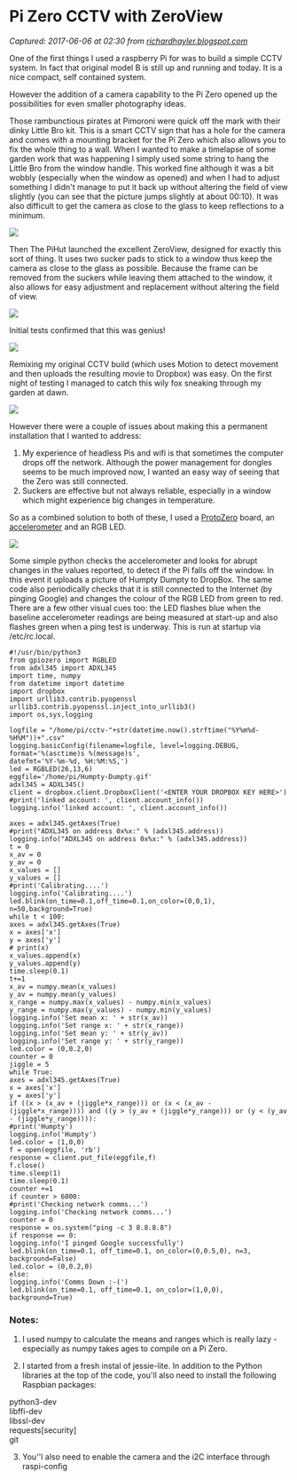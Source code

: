 # Pi Zero CCTV with ZeroView

_Captured: 2017-06-06 at 02:30 from [richardhayler.blogspot.com](http://richardhayler.blogspot.com/2016/06/pi-zero-cctv-with-zeroview.html)_

One of the first things I used a raspberry Pi for was to build a simple CCTV system. In fact that original model B is still up and running and today. It is a nice compact, self contained system.

However the addition of a camera capability to the Pi Zero opened up the possibilities for even smaller photography ideas.

Those rambunctious pirates at Pimoroni were quick off the mark with their dinky Little Bro kit. This is a smart CCTV sign that has a hole for the camera and comes with a mounting bracket for the Pi Zero which also allows you to fix the whole thing to a wall. When I wanted to make a timelapse of some garden work that was happening I simply used some string to hang the Little Bro from the window handle. This worked fine although it was a bit wobbly (especially when the window as opened) and when I had to adjust something I didn't manage to put it back up without altering the field of view slightly (you can see that the picture jumps slightly at about 00:10). It was also difficult to get the camera as close to the glass to keep reflections to a minimum.

![](https://3.bp.blogspot.com/-02Nf35A3oGc/V2JkGzQwnOI/AAAAAAAAGd0/NXz-gwicFLQ3h8fYj7exDe94uVwzOLPDACLcB/s320/IMG_0378.JPG)

Then The PiHut launched the excellent ZeroView, designed for exactly this sort of thing. It uses two sucker pads to stick to a window thus keep the camera as close to the glass as possible. Because the frame can be removed from the suckers while leaving them attached to the window, it also allows for easy adjustment and replacement without altering the field of view.

![](https://3.bp.blogspot.com/-3kfUvStnPSA/V2JkLTEWKaI/AAAAAAAAGeA/vf_Wv1rKaPI3VL9SQ2p_aFFwPTaSnKvHACLcB/s320/IMG_0389.JPG)

Initial tests confirmed that this was genius!

![](https://3.bp.blogspot.com/-tYkpBIoeayI/V2JkKcxL5VI/AAAAAAAAGd8/oPpFaySJQQUIeVaqpCh-cIie6TDfLc13gCLcB/s320/IMG_0379.JPG)

Remixing my original CCTV build (which uses Motion to detect movement and then uploads the resulting movie to Dropbox) was easy. On the first night of testing I managed to catch this wily fox sneaking through my garden at dawn.

![](https://3.bp.blogspot.com/-biBlBQ1NfnY/V2Jk1RNYirI/AAAAAAAAGeU/vxe1RuLtYLgpqP1kEyq8SkGb-4W_6RVXACLcB/s320/Snip20160616_1.png)

However there were a couple of issues about making this a permanent installation that I wanted to address:

1) My experience of headless Pis and wifi is that sometimes the computer drops off the network. Although the power management for dongles seems to be much improved now, I wanted an easy way of seeing that the Zero was still connected.  
2) Suckers are effective but not always reliable, especially in a window which might experience big changes in temperature.

So as a combined solution to both of these, I used a [ProtoZero](http://www.protoboards.co.uk/2016/01/protozero.html) board, an [accelerometer](http://www.ebay.co.uk/itm/For-Arduino-1pcs-New-ADXL345-3-Axis-Digital-Acceleration-Of-Gravity-Tilt-Module-/271870675843?var=&hash=item3f4cc14b83:m:m8NmprfE9r44WGW83T9eHuw) and an RGB LED.

![](https://3.bp.blogspot.com/-o9dJzgi8_IE/V2JlBkJEmtI/AAAAAAAAGec/nG6j-UdfZ6wCW821shjDN4j9oQ4NEFfLQCLcB/s320/IMG_0384.JPG)

Some simple python checks the accelerometer and looks for abrupt changes in the values reported, to detect if the Pi falls off the window. In this event it uploads a picture of Humpty Dumpty to DropBox. The same code also periodically checks that it is still connected to the Internet (by pinging Google) and changes the colour of the RGB LED from green to red. There are a few other visual cues too: the LED flashes blue when the baseline accelerometer readings are being measured at start-up and also flashes green when a ping test is underway. This is run at startup via /etc/rc.local.

```
#!/usr/bin/python3  
from gpiozero import RGBLED  
from adxl345 import ADXL345  
import time, numpy  
from datetime import datetime  
import dropbox  
import urllib3.contrib.pyopenssl  
urllib3.contrib.pyopenssl.inject_into_urllib3()  
import os,sys,logging

logfile = "/home/pi/cctv-"+str(datetime.now().strftime("%Y%m%d-%H%M"))+".csv"  
logging.basicConfig(filename=logfile, level=logging.DEBUG,  
format='%(asctime)s %(message)s',  
datefmt='%Y-%m-%d, %H:%M:%S,')  
led = RGBLED(26,13,6)  
eggfile='/home/pi/Humpty-Dumpty.gif'  
adxl345 = ADXL345()  
client = dropbox.client.DropboxClient('<ENTER YOUR DROPBOX KEY HERE>')  
#print('linked account: ', client.account_info())  
logging.info('linked account: ', client.account_info())

axes = adxl345.getAxes(True)  
#print("ADXL345 on address 0x%x:" % (adxl345.address))  
logging.info("ADXL345 on address 0x%x:" % (adxl345.address))  
t = 0  
x_av = 0  
y_av = 0  
x_values = []  
y_values = []  
#print('Calibrating....')  
logging.info('Calibrating....')  
led.blink(on_time=0.1,off_time=0.1,on_color=(0,0,1), n=50,background=True)  
while t < 100:  
axes = adxl345.getAxes(True)  
x = axes['x']  
y = axes['y']  
# print(x)  
x_values.append(x)   
y_values.append(y)   
time.sleep(0.1)  
t+=1  
x_av = numpy.mean(x_values)   
y_av = numpy.mean(y_values)   
x_range = numpy.max(x_values) - numpy.min(x_values)  
y_range = numpy.max(y_values) - numpy.min(y_values)  
logging.info('Set mean x: ' + str(x_av))  
logging.info('Set range x: ' + str(x_range))  
logging.info('Set mean y: ' + str(y_av))  
logging.info('Set range y: ' + str(y_range))  
led.color = (0,0.2,0)  
counter = 0  
jiggle = 5  
while True:  
axes = adxl345.getAxes(True)  
x = axes['x']  
y = axes['y']  
if ((x > (x_av + (jiggle*x_range))) or (x < (x_av - (jiggle*x_range)))) and ((y > (y_av + (jiggle*y_range))) or (y < (y_av - (jiggle*y_range)))):  
#print('Humpty')  
logging.info('Humpty')  
led.color = (1,0,0)  
f = open(eggfile, 'rb')  
response = client.put_file(eggfile,f)  
f.close()  
time.sleep(1)  
time.sleep(0.1)  
counter +=1  
if counter > 6000:  
#print('Checking network comms...')  
logging.info('Checking network comms...')  
counter = 0  
response = os.system("ping -c 3 8.8.8.8")  
if response == 0:  
logging.info('I pinged Google successfully')  
led.blink(on_time=0.1, off_time=0.1, on_color=(0,0.5,0), n=3, background=False)  
led.color = (0,0.2,0)  
else:  
logging.info('Comms Down :-(')  
led.blink(on_time=0.1, off_time=0.1, on_color=(1,0,0), background=True)
```

###  Notes:

1) I used numpy to calculate the means and ranges which is really lazy - especially as numpy takes ages to compile on a Pi Zero.

2) I started from a fresh instal of jessie-lite. In addition to the Python libraries at the top of the code, you'll also need to install the following Raspbian packages:

python3-dev  
libffi-dev  
libssl-dev  
requests[security]  
git

3) You''l also need to enable the camera and the i2C interface through raspi-config
